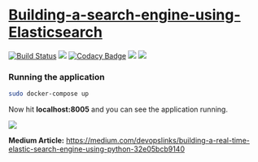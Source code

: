 # [Building-a-search-engine-using-Elasticsearch](https://hacker.dineshsonachalam.me/)
[![Build Status](https://api.travis-ci.org/dineshsonachalam/Building-a-search-engine-using-Elasticsearch.svg?branch=master)](https://travis-ci.org/dineshsonachalam/Building-a-search-engine-using-Elasticsearch)
[![](https://img.shields.io/docker/pulls/dineshsonachalam/hacker.svg)](https://hub.docker.com/r/dineshsonachalam/hacker)
[![Codacy Badge](https://api.codacy.com/project/badge/Grade/5436c035ab974af3aeade51ebe9ec57a)](https://www.codacy.com/app/dineshsonachalam/Building-a-search-engine-using-Elasticsearch?utm_source=github.com&amp;utm_medium=referral&amp;utm_content=dineshsonachalam/Building-a-search-engine-using-Elasticsearch&amp;utm_campaign=Badge_Grade)
[![](https://img.shields.io/badge/python-3.5%20%7C%203.6%20%7C%203.7-blue.svg)](https://www.python.org/downloads/release/python-370/)
[![](https://img.shields.io/badge/license-MIT-green.svg)](https://github.com/dineshsonachalam/Building-a-search-engine-using-Elasticsearch/blob/master/LICENSE)






### Running the application

```sh
sudo docker-compose up
```
Now hit **localhost:8005** and you can see the application running.

![](https://cdn-images-1.medium.com/max/800/1*ZvovF3fIKf1sh045UgXARQ.png)


**Medium Article:** https://medium.com/devopslinks/building-a-real-time-elastic-search-engine-using-python-32e05bcb9140

